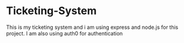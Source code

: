 # Ticketing-System

This is my ticketing system and i am using express and node.js for this project. I am also using auth0 for authentication
